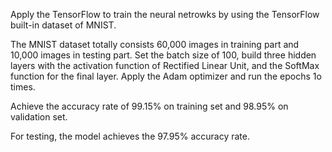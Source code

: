 Apply the TensorFlow to train the neural netrowks by using the TensorFlow built-in dataset of MNIST.

The MNIST dataset totally consists 60,000 images in training part and 10,000 images in testing part. Set the batch size of 100, build three hidden layers with the activation function of Rectified Linear Unit, and the SoftMax function for the final layer. Apply the Adam optimizer and run the epochs 1o times. 

Achieve the accuracy rate of 99.15% on training set and 98.95% on validation set. 

For testing, the model achieves the 97.95% accuracy rate. 
